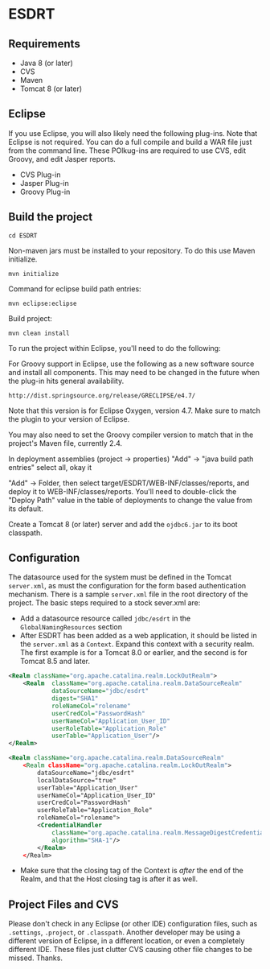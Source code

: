 # ESDRT


## Requirements
- Java 8 (or later)
- CVS
- Maven
- Tomcat 8 (or later)

## Eclipse
If you use Eclipse, you will also likely need the following plug-ins. Note that Eclipse is not required. You can do a full compile and build a WAR file just from the command line. These POlkug-ins are required to use CVS, edit Groovy, and edit Jasper reports. 

- CVS Plug-in
- Jasper Plug-in
- Groovy Plug-in
 

## Build the project
`cd ESDRT`


Non-maven jars must be installed to your repository. To do this use Maven initialize.


`mvn initialize`


Command for eclipse build path entries:

`mvn eclipse:eclipse`

Build project:

`mvn clean install`


To run the project within Eclipse, you'll need to do the following: 


For Groovy support in Eclipse, use the following as a new software source and install all components. This may need to be changed in the future when the plug-in hits general availability.

`http://dist.springsource.org/release/GRECLIPSE/e4.7/`

Note that this version is for Eclipse Oxygen, version 4.7. Make sure to match the plugin to your version of Eclipse.

You may also need to set the Groovy compiler version to match that in the project's Maven file, currently 2.4. 

In deployment assemblies (project -> properties)
"Add" -> "java build path entries"
select all, okay it

"Add" -> Folder, then select target/ESDRT/WEB-INF/classes/reports, and deploy it to WEB-INF/classes/reports. You'll need to double-click the "Deploy Path" value in the table of deployments to change the value from its default.

Create a Tomcat 8 (or later) server and add the `ojdbc6.jar` to its boot classpath.

## Configuration
The datasource used for the system must be defined in the Tomcat `server.xml`, as must the configuration for the form based authentication mechanism. There is a sample `server.xml` file in the root directory of the project. The basic steps required to a stock sever.xml are:

* Add a datasource resource called `jdbc/esdrt` in the `GlobalNamingResources` section
* After ESDRT has been added as a web application, it should be listed in the `server.xml` as a `Context`. Expand this context with a security realm. The first example is for a Tomcat 8.0 or earlier, and the second is for Tomcat 8.5 and later.

```xml
<Realm className="org.apache.catalina.realm.LockOutRealm">
	<Realm	className="org.apache.catalina.realm.DataSourceRealm"
			dataSourceName="jdbc/esdrt"
			digest="SHA1"
			roleNameCol="rolename"
			userCredCol="PasswordHash"
			userNameCol="Application_User_ID"
			userRoleTable="Application_Role"
			userTable="Application_User"/>
</Realm>

<Realm className="org.apache.catalina.realm.DataSourceRealm"
	<Realm className="org.apache.catalina.realm.LockOutRealm">
		dataSourceName="jdbc/esdrt"
		localDataSource="true"
		userTable="Application_User"
		userNameCol="Application_User_ID"
		userCredCol="PasswordHash"
		userRoleTable="Application_Role"
		roleNameCol="rolename">
		<CredentialHandler
			className="org.apache.catalina.realm.MessageDigestCredentialHandler"
			algorithm="SHA-1"/>
		</Realm>
	</Realm>						
```
* Make sure that the closing tag of the Context is *after* the end of the Realm, and that the Host closing tag is after it as well.


## Project Files and CVS
Please don't check in any Eclipse (or other IDE) configuration files, such as `.settings`, `.project`, or `.classpath`.  Another developer may be using a different version of Eclipse, in a different location, or even a completely different IDE.  These files just clutter CVS causing other file changes to be missed.  Thanks.